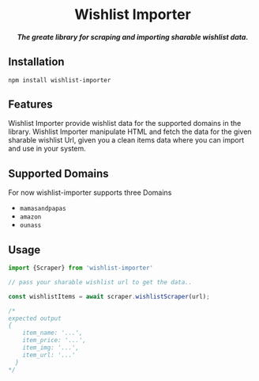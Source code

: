 <h1 align="center">Wishlist Importer</h1>
<h5 align="center">The greate library for scraping and importing sharable wishlist data.</h5>


## Installation

`npm install wishlist-importer`

## Features
Wishlist Importer provide wishlist data for the supported domains in the library. Wishlist Importer
manipulate HTML and fetch the data for the given sharable wishlist Url, given you a clean items data
where you can import and use in your system.

## Supported Domains

For now wishlist-importer supports three Domains
- `mamasandpapas`
- `amazon`
- `ounass`

## Usage

```js
import {Scraper} from 'wishlist-importer'

// pass your sharable wishlist url to get the data..

const wishlistItems = await scraper.wishlistScraper(url);

/*
expected output 
{
    item_name: '...',
    item_price: '...',
    item_img: '...',
    item_url: '...'
  }
*/


```
